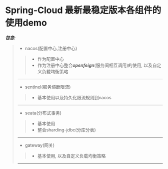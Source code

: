 # Spring-Cloud 最新最稳定版本各组件的使用demo

***包含:***
> - nacos(配置中心,注册中心)
>>  - 作为配置中心
>>  - 作为注册中心整合***openfeign***(服务间相互调用)的使用, 以及自定义负载均衡策略
> ***
> - sentinel(服务熔断限流)
>>  - 基本使用以及持久化限流规则到nacos
> ***
> - seata(分布式事务)
>>  - 基本使用
>>  - 整合sharding-jdbc(分库分表)
> ***
> - gateway(网关)
>>  - 基本使用, 以及自定义负载均衡策略
> ***
